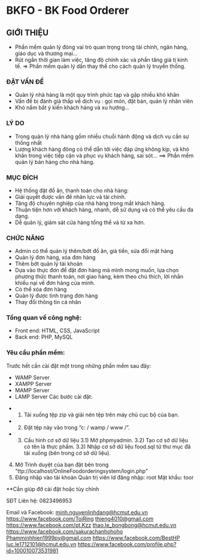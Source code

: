 
# BKFO - BK Food Orderer
## GIỚI THIỆU
- Phần mềm quản lý đóng vai trò
quan trọng trong tài chính, ngân
hàng, giáo dục và thương mại…
- Rút ngắn thời gian làm việc, tăng
độ chính xác và phần tăng giá tị
kinh tế.
=> Phần mềm quản lý dần thay
thế cho cách quản lý truyền thống.
### ĐẶT VẤN ĐỀ
- Quản lý nhà hàng là một quy
trình phức tạp và gặp nhiều khó
khăn
- Vấn đề bị đánh giá thấp về dịch
vụ : gọi món, đặt bàn, quản lý
nhân viên
- Khó nắm bắt ý kiến khách hàng
và xu hướng…
### LÝ DO
- Trong quản lý nhà hàng gồm
nhiều chuỗi hành động và dịch vụ
cần sự thống nhất
- Lượng khách hàng đông có thể
dẫn tới việc đáp ứng không kịp,
và khó khăn trong việc tiếp cận và
phục vụ khách hàng, sai sót…
==> Phần mềm quản lý bán hàng
cho nhà hàng.

### MỤC ĐÍCH
- Hệ thống đặt đồ ăn, thanh toán cho nhà hàng:
- Giải quyết được vấn đề nhân lực và tài chính.
- Tăng độ chuyên nghiệp của nhà hàng trong mắt khách hàng.
- Thuận tiện hơn với khách hàng, nhanh, dễ sử dụng và có thể yêu cầu đa
dạng.
- Dễ quản lý, giám sát cửa hàng tổng thể và từ xa hơn.

### CHỨC NĂNG
- Admin có thể quản lý thêm/bớt đồ ăn, giá tiền, sửa đổi mặt hàng
- Quản lý đơn hàng, xóa đơn hàng
- Thêm bớt quản lý tài khoản
- Dựa vào thực đơn để đặt đơn hàng mà mình mong muốn, lựa chọn phương thức thanh toán, nơi giao hàng, kèm theo chú thích, lời nhắn khiếu nại về đơn hàng của mình.
- Có thể xóa đơn hàng
- Quản lý được tình trạng đơn hàng
- Thay đổi thông tin cá nhân
### Tổng quan về công nghệ:
- Front end: HTML, CSS, JavaScript
- Back end: PHP, MySQL
### Yêu cầu phần mềm:
Trước hết cần cài đặt một trong những phần mềm sau đây: 
- WAMP Server
- XAMPP Server
- MAMP Server
- LAMP Server
Các bước cài đặt:
+ 1) Tải xuống tệp zip và giải nén tệp trên máy chủ cục bộ của bạn. 
+ 2) Đặt tệp này vào trong “c: / wamp / www /”. 
+ 3) Cấu hình cơ sở dữ liệu
      3.1) Mở phpmyadmin.
      3.2) Tạo cơ sở dữ liệu có tên là thực phẩm.
      3.3) Nhập cơ sở dữ liệu food.sql từ thư mục đã tải xuống (bên trong cơ sở dữ liệu).
4) Mở Trình duyệt của bạn đặt bên trong "ttp://localhost/OnlineFoodorderingsystem/login.php"
5) Đăng nhập vào tài khoản Quản trị viên
Id đăng nhập: root
Mật khẩu: toor

**Cần giúp đỡ cài đặt hoặc tùy chỉnh

SĐT Liên hệ: 
0823496953

Email và Facebook:
minh.nguyenlinhdang@hcmut.edu.vn	https://www.facebook.com/ToiRing
thieng4010@gmail.com	https://www.facebook.com/pt.Kzz
thao.le_bongbong@hcmut.edu.vn	https://www.facebook.com/sakurachanhohoho
Phamminhhien1999py@gmail.com	https://www.facebook.com/BestHP
luc.le1712101@hcmut.edu.vn	https://www.facebook.com/profile.php?id=100010073531981


